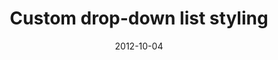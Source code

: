 ---
date: 2012-10-04
external: 
  host: Codrops
  url: http://tympanus.net/codrops/2012/10/04/custom-drop-down-list-styling/
layout: none
published: true
title: "Custom drop-down list styling"
---